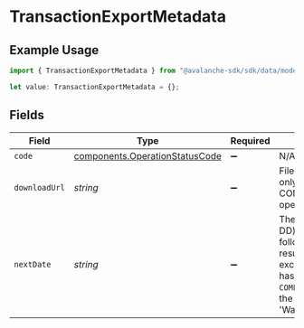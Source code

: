 # TransactionExportMetadata

## Example Usage

```typescript
import { TransactionExportMetadata } from "@avalanche-sdk/sdk/data/models/components";

let value: TransactionExportMetadata = {};
```

## Fields

| Field                                                                                                                                                                                                                                   | Type                                                                                                                                                                                                                                    | Required                                                                                                                                                                                                                                | Description                                                                                                                                                                                                                             |
| --------------------------------------------------------------------------------------------------------------------------------------------------------------------------------------------------------------------------------------- | --------------------------------------------------------------------------------------------------------------------------------------------------------------------------------------------------------------------------------------- | --------------------------------------------------------------------------------------------------------------------------------------------------------------------------------------------------------------------------------------- | --------------------------------------------------------------------------------------------------------------------------------------------------------------------------------------------------------------------------------------- |
| `code`                                                                                                                                                                                                                                  | [components.OperationStatusCode](../../models/components/operationstatuscode.md)                                                                                                                                                        | :heavy_minus_sign:                                                                                                                                                                                                                      | N/A                                                                                                                                                                                                                                     |
| `downloadUrl`                                                                                                                                                                                                                           | *string*                                                                                                                                                                                                                                | :heavy_minus_sign:                                                                                                                                                                                                                      | File download URL. Provided only for COMPLETED and COMPLETED_WITH_WARNING operations.                                                                                                                                                   |
| `nextDate`                                                                                                                                                                                                                              | *string*                                                                                                                                                                                                                                | :heavy_minus_sign:                                                                                                                                                                                                                      | The next date (YYYY-MM-DD) to use as the firstDate in follow up requests if a request results in a transaction history exceeding the max size and has been reported as `COMPLETED_WITH_WARNING` with the warning 'WarnTruncatedExport'. |